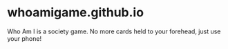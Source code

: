 # whoamigame.github.io
Who Am I is a society game. No more cards held to your forehead, just use your phone!
